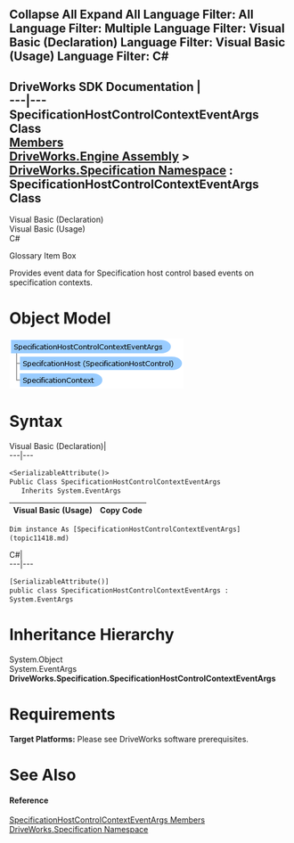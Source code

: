        

 Collapse All Expand All  Language Filter: All  Language Filter: Multiple  Language Filter: Visual Basic (Declaration) Language Filter: Visual Basic (Usage) Language Filter: C#  
---  
DriveWorks SDK Documentation  |   
---|---  
SpecificationHostControlContextEventArgs Class   
[Members](topic11419.md)   
[DriveWorks.Engine Assembly](topic2156.md) > [DriveWorks.Specification Namespace](topic10764.md) : SpecificationHostControlContextEventArgs Class  
---  
  
Visual Basic (Declaration)    
Visual Basic (Usage)    
C# 

Glossary Item Box

Provides event data for Specification host control based events on specification contexts. 

# Object Model

![](dotnetdiagramimages/image580.png)

# Syntax

Visual Basic (Declaration)|   
---|---  
      
    
    <SerializableAttribute()>
    Public Class SpecificationHostControlContextEventArgs 
       Inherits System.EventArgs  
  
Visual Basic (Usage)| Copy Code  
---|---  
      
    
    Dim instance As [SpecificationHostControlContextEventArgs](topic11418.md)  
  
C#|   
---|---  
      
    
    [SerializableAttribute()]
    public class SpecificationHostControlContextEventArgs : System.EventArgs   
  
# Inheritance Hierarchy

System.Object  
System.EventArgs  
**DriveWorks.Specification.SpecificationHostControlContextEventArgs**  


# Requirements

**Target Platforms:** Please see DriveWorks software prerequisites.

# See Also

#### Reference

[SpecificationHostControlContextEventArgs Members](topic11419.md)   
[DriveWorks.Specification Namespace](topic10764.md)



